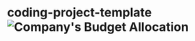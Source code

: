 # coding-project-template![Company's Budget Allocation](https://github.com/Biancapei/Company-s-Budget-Allocation-IBM/assets/166525363/2edaf21e-8e70-451a-836a-3752c652ee72)
